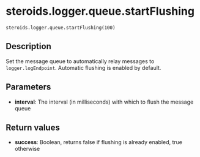 steroids.logger.queue.startFlushing
===================================

    steroids.logger.queue.startFlushing(100)

Description
-----------

Set the message queue to automatically relay messages to `logger.logEndpoint`. Automatic flushing is enabled by default.

Parameters
----------

- __interval__: The interval (in milliseconds) with which to flush the message queue

Return values
-------------

- __success__: Boolean, returns false if flushing is already enabled, true otherwise


